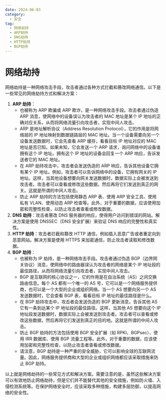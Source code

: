```yaml
---
date: 2024-06-03
category:
  - 安全
tag:
  - 网络劫持
  - ARP劫持
  - DNS劫持
  - HTTP劫持
  - BGP劫持
---
```


# 网络劫持

网络劫持是一种网络攻击手段，攻击者通过各种方式拦截和篡改网络通信。以下是一些常见的网络劫持方式和解决方案：

1. **ARP 劫持**：
    - 也被称为 ARP 欺骗或 ARP 欺诈，是一种网络攻击手段。攻击者通过伪造 ARP 消息，使网络中的设备误认为攻击者的 MAC 地址是某个 IP 地址的正确对应关系，从而将网络流量引向攻击者，实现中间人攻击。
    - ARP 是地址解析协议（Address Resolution Protocol），它的作用是将网络层的 IP 地址映射到数据链路层的 MAC 地址。当一个设备需要向另一个设备发送数据时，它会先查看 ARP 缓存，看看目标 IP 地址对应的 MAC 地址是否已知。如果未知，它会发送一个 ARP 请求，询问网络中的设备谁拥有这个 IP 地址。拥有这个 IP 地址的设备会回复一个 ARP 响应，告诉发送者它的 MAC 地址。
    - 在 ARP 劫持攻击中，攻击者会发送伪造的 ARP 响应，告诉其他设备它拥有某个 IP 地址。例如，攻击者可以告诉网络中的设备，它拥有网关的 IP 地址。这样，当其他设备想要向网关发送数据时，数据实际上会被发送到攻击者。攻击者可以查看或修改这些数据，然后再将它们发送到真正的网关。这就是所谓的中间人攻击。
    - 防止 ARP 劫持的方法包括使用静态 ARP 表、使用 ARP 安全工具、使用私有 VLAN、使用动态 ARP 检查等。此外，对于重要的数据，应该使用加密和完整性检查，以防止攻击者查看或修改数据。
2. **DNS 劫持**：攻击者篡改 DNS 服务器的响应，使得用户访问到错误的网站。解决方案是使用 DNSSEC（DNS 安全扩展）来验证 DNS 响应的完整性和真实性。
3. **HTTP 劫持**：攻击者拦截和篡改 HTTP 通信，例如插入恶意广告或者重定向到恶意网站。解决方案是使用 HTTPS 来加密通信，防止攻击者读取和修改数据。
4. **BGP 劫持**：
    - 也被称为 IP 劫持，是一种网络攻击手段。攻击者通过伪造 BGP（边界网关协议）消息，使网络中的路由器误认为攻击者的网络是某个 IP 地址段的最佳路径，从而将网络流量引向攻击者，实现中间人攻击。
    - BGP 是互联网的核心协议之一，它的作用是在自治系统（AS）之间交换路由信息。每个 AS 都有一个唯一的 AS 号，它可以是一个网络服务提供商，也可以是一个大型的企业或组织网络。当一个 AS 想要向另一个 AS 发送数据时，它会查看 BGP 表，看看目标 IP 地址的最佳路径是什么。
    - 在 BGP 劫持攻击中，攻击者会发送伪造的 BGP 更新消息，告诉其他 AS 它有一条到达某个 IP 地址段的最佳路径。这样，当其他 AS 想要向这个 IP 地址段发送数据时，数据实际上会被发送到攻击者。攻击者可以查看或修改这些数据，然后再将它们发送到真正的目的地。这就是所谓的中间人攻击。
    - 防止 BGP 劫持的方法包括使用 BGP 安全扩展（如 RPKI、BGPsec）、使用 IRR 数据库、使用 BGP 流量工程等。此外，对于重要的数据，应该使用加密和完整性检查，以防止攻击者查看或修改数据。
    - 请注意，BGP 劫持是一种严重的安全威胁，它可以影响全球的互联网流量。因此，网络服务提供商和大型的企业或组织网络都应该采取措施来防止 BGP 劫持。

以上就是网络劫持的一些常见方式和解决方案。需要注意的是，虽然这些解决方案可以有效地防止网络劫持，但是它们并不能替代其他的安全措施，例如防火墙、入侵检测系统等。在保护网络安全时，应该采取多种措施，构建多层防御，以提高网络的安全性。
